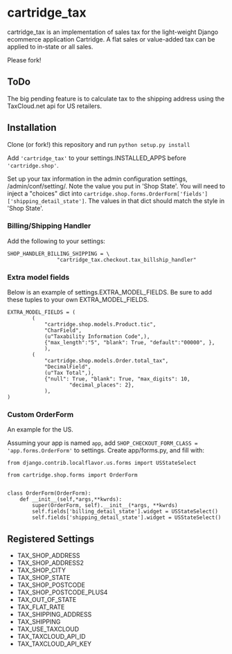 # cartridge_tax

cartridge_tax is an implementation of sales tax for the light-weight Django
ecommerce application Cartridge. A flat sales or value-added tax can be 
applied to in-state or all sales.

Please fork!

## ToDo

The big pending feature is to calculate tax to the shipping address
using the TaxCloud.net api for US retailers.


## Installation

Clone (or fork!) this repository and run `python setup.py install `

Add `'cartridge_tax'` to your settings.INSTALLED_APPS before
`'cartridge.shop'`.

Set up your tax information in the admin configuration settings,
/admin/conf/setting/. Note the value you put in 'Shop State'. You will
need to inject a "choices" dict into
`cartridge.shop.forms.OrderForm['fields']['shipping_detail_state']`. The
values in that dict should match the style in 'Shop State'.

### Billing/Shipping Handler

Add the following to your settings:
```
SHOP_HANDLER_BILLING_SHIPPING = \
                "cartridge_tax.checkout.tax_billship_handler"
```

### Extra model fields

Below is an example of settings.EXTRA_MODEL_FIELDS. Be sure to add these
tuples to your own EXTRA_MODEL_FIELDS.

```
EXTRA_MODEL_FIELDS = (
        (
            "cartridge.shop.models.Product.tic",
            "CharField",
            (u"Taxability Information Code",),
            {"max_length":"5", "blank": True, "default":"00000", },
            ),
        (
            "cartridge.shop.models.Order.total_tax",
            "DecimalField",
            (u"Tax Total",),
            {"null": True, "blank": True, "max_digits": 10,
                    "decimal_places": 2},
            ),
)
```

### Custom OrderForm
An example for the US.

Assuming your app is named `app`, add `SHOP_CHECKOUT_FORM_CLASS =
'app.forms.OrderForm'` to settings. Create app/forms.py, and fill with:

```
from django.contrib.localflavor.us.forms import USStateSelect

from cartridge.shop.forms import OrderForm


class OrderForm(OrderForm):
    def __init__(self,*args,**kwrds):
        super(OrderForm, self).__init__(*args, **kwrds)
        self.fields['billing_detail_state'].widget = USStateSelect()
        self.fields['shipping_detail_state'].widget = USStateSelect()
```

## Registered Settings

* TAX_SHOP_ADDRESS
* TAX_SHOP_ADDRESS2
* TAX_SHOP_CITY
* TAX_SHOP_STATE
* TAX_SHOP_POSTCODE
* TAX_SHOP_POSTCODE_PLUS4
* TAX_OUT_OF_STATE
* TAX_FLAT_RATE
* TAX_SHIPPING_ADDRESS
* TAX_SHIPPING
* TAX_USE_TAXCLOUD
* TAX_TAXCLOUD_API_ID
* TAX_TAXCLOUD_API_KEY



